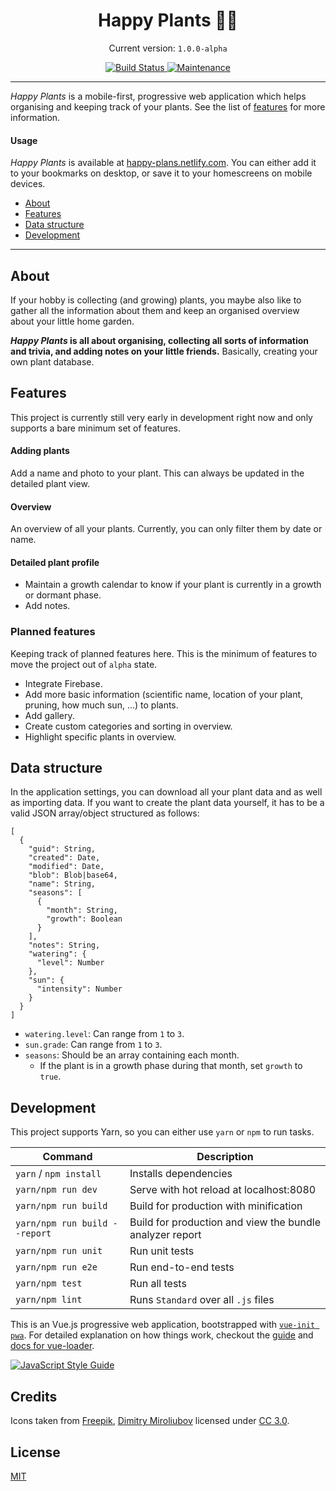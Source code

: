 <h1 align="center">
  Happy Plants 🌵🌱
</h1>

<p align="center">
  Current version: <code>1.0.0-alpha</code>
</p>

<p align="center">
  <a href="https://travis-ci.com/morkro/happy-plants">
    <img src="https://travis-ci.com/morkro/happy-plants.svg?token=jraMM7KwaR9EEq8wiKZk&branch=master)" alt="Build Status" />
    <img src="https://img.shields.io/maintenance/yes/2017.svg" alt="Maintenance" />
  </a>
</p>

---

_Happy Plants_ is a mobile-first, progressive web application which helps organising and keeping track of your plants. See the list of [features](#features) for more information.

#### Usage
_Happy Plants_ is available at [happy-plans.netlify.com](https://happy-plans.netlify.com). You can either add it to your bookmarks on desktop, or save it to your homescreens on mobile devices.

- [About](#about)
- [Features](#features)
- [Data structure](#data-structure)
- [Development](#development)

---

## About
If your hobby is collecting (and growing) plants, you maybe also like to gather all the information about them and keep an organised overview about your little home garden.

**_Happy Plants_ is all about organising, collecting all sorts of information and trivia, and adding notes on your little friends.** Basically, creating your own plant database.

## Features
This project is currently still very early in development right now and only supports a bare minimum set of features.

#### Adding plants
Add a name and photo to your plant. This can always be updated in the detailed plant view.

#### Overview
An overview of all your plants. Currently, you can only filter them by date or name.

#### Detailed plant profile
- Maintain a growth calendar to know if your plant is currently in a growth or dormant phase.
- Add notes.

### Planned features
Keeping track of planned features here. This is the minimum of features to move the project out of `alpha` state.

- Integrate Firebase.
- Add more basic information (scientific name, location of your plant, pruning, how much sun, ...) to plants.
- Add gallery.
- Create custom categories and sorting in overview.
- Highlight specific plants in overview.

## Data structure
In the application settings, you can download all your plant data and as well as importing data. If you want to create the plant data yourself, it has to be a valid JSON array/object structured as follows:

```
[
  {
    "guid": String,
    "created": Date,
    "modified": Date,
    "blob": Blob|base64,
    "name": String,
    "seasons": [
      {
        "month": String,
        "growth": Boolean
      }
    ],
    "notes": String,
    "watering": {
      "level": Number
    },
    "sun": {
      "intensity": Number
    }
  }
]
```

- `watering.level`: Can range from `1` to `3`.
- `sun.grade`: Can range from `1` to `3`.
- `seasons`: Should be an array containing each month.
  - If the plant is in a growth phase during that month, set `growth` to `true`.

## Development
This project supports Yarn, so you can either use `yarn` or `npm` to run tasks.

| Command | Description |
| ------- | ----------- |
| `yarn` / `npm install` | Installs dependencies |
| `yarn/npm run dev` | Serve with hot reload at localhost:8080 |
| `yarn/npm run build` | Build for production with minification |
| `yarn/npm run build --report` | Build for production and view the bundle analyzer report |
| `yarn/npm run unit` | Run unit tests |
| `yarn/npm run e2e` | Run end-to-end tests |
| `yarn/npm test` | Run all tests |
| `yarn/npm lint` | Runs `Standard` over all `.js` files |

This is an Vue.js progressive web application, bootstrapped with [`vue-init pwa`](https://github.com/vuejs-templates/pwa). For detailed explanation on how things work, checkout the [guide](http://vuejs-templates.github.io/webpack/) and [docs for vue-loader](http://vuejs.github.io/vue-loader).

[![JavaScript Style Guide](https://cdn.rawgit.com/standard/standard/master/badge.svg)](https://github.com/standard/standard)

## Credits
Icons taken from [Freepik](http://www.freepik.com), [Dimitry Miroliubov](http://www.flaticon.com/authors/dimitry-miroliubov) licensed under [CC 3.0](http://creativecommons.org/licenses/by/3.0/).

## License
[MIT](https:/github.com/morkro/happy-plants/LICENSE)
